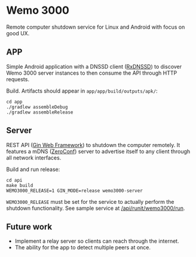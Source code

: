 # Wemo 3000

Remote computer shutdown service for Linux and Android with focus on good UX.

## APP

Simple Android application with a DNSSD client ([RxDNSSD](https://github.com/andriydruk/RxDNSSD)) to discover Wemo 3000 server instances to then consume the API through HTTP requests.

Build. Artifacts should appear in `app/app/build/outputs/apk/`:

```
cd app
./gradlew assembleDebug
./gradlew assembleRelease
```

## Server

REST API ([Gin Web Framework](https://github.com/gin-gonic/gin)) to shutdown the computer remotely. It features a mDNS ([ZeroConf](https://github.com/grandcat/zeroconf)) server to advertise itself to any client through all network interfaces.

Build and run release:

```
cd api
make build
WEMO3000_RELEASE=1 GIN_MODE=release wemo3000-server
```

`WEMO3000_RELEASE` must be set for the service to actually perform the shutdown functionality. See sample service at [/api/runit/wemo3000/run](/api/runit/wemo3000/run).

## Future work

- Implement a relay server so clients can reach through the internet.
- The ability for the app to detect multiple peers at once.
